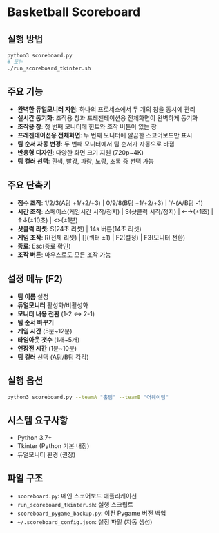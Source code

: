 # Basketball Scoreboard

## 실행 방법
```bash
python3 scoreboard.py
# 또는
./run_scoreboard_tkinter.sh
```

## 주요 기능
- **완벽한 듀얼모니터 지원**: 하나의 프로세스에서 두 개의 창을 동시에 관리
- **실시간 동기화**: 조작용 창과 프레젠테이션용 전체화면이 완벽하게 동기화
- **조작용 창**: 첫 번째 모니터에 힌트와 조작 버튼이 있는 창
- **프레젠테이션용 전체화면**: 두 번째 모니터에 깔끔한 스코어보드만 표시
- **팀 순서 자동 변경**: 두 번째 모니터에서 팀 순서가 자동으로 바뀜
- **반응형 디자인**: 다양한 화면 크기 지원 (720p~4K)
- **팀 컬러 선택**: 흰색, 빨강, 파랑, 노랑, 초록 중 선택 가능

## 주요 단축키
- **점수 조작**: 1/2/3(A팀 +1/+2/+3) | 0/9/8(B팀 +1/+2/+3) | `/-(A/B팀 -1)
- **시간 조작**: 스페이스(게임시간 시작/정지) | S(샷클럭 시작/정지) | ←→(±1초) | ↑↓(±10초) | <>(±1분)
- **샷클럭 리셋**: S(24초 리셋) | 14s 버튼(14초 리셋)
- **게임 조작**: R(전체 리셋) | [](쿼터 ±1) | F2(설정) | F3(모니터 전환)
- **종료**: Esc(종료 확인)
- **조작 버튼**: 마우스로도 모든 조작 가능

## 설정 메뉴 (F2)
- **팀 이름** 설정
- **듀얼모니터** 활성화/비활성화
- **모니터 내용 전환** (1-2 ↔ 2-1)
- **팀 순서 바꾸기**
- **게임 시간** (5분~12분)
- **타임아웃 갯수** (1개~5개)
- **연장전 시간** (1분~10분)
- **팀 컬러** 선택 (A팀/B팀 각각)

## 실행 옵션
```bash
python3 scoreboard.py --teamA "홈팀" --teamB "어웨이팀"
```

## 시스템 요구사항
- Python 3.7+
- Tkinter (Python 기본 내장)
- 듀얼모니터 환경 (권장)

## 파일 구조
- `scoreboard.py`: 메인 스코어보드 애플리케이션
- `run_scoreboard_tkinter.sh`: 실행 스크립트
- `scoreboard_pygame_backup.py`: 이전 Pygame 버전 백업
- `~/.scoreboard_config.json`: 설정 파일 (자동 생성)
